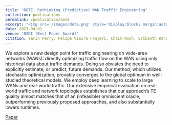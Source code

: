 ```yaml
---
title: "DOTE: Rethinking (Predictive) WAN Traffic Engineering"
collection: publications
permalink: /publication/dote
excerpt: "<img src='/images/dote.png' style='display:block; margin:auto;'><br/>We explore a new design point for traffic engineering on wide-area networks (WANs): directly optimizing traffic flow on the WAN using only historical data about traffic demands. Doing so obviates the need to explicitly estimate, or predict, future demands. Our method, which utilizes stochastic optimization, provably converges to the global optimum in well-studied theoretical models. We employ deep learning to scale to large WANs and real-world traffic. Our extensive empirical evaluation on real-world traffic and network topologies establishes that our approach’s TE quality almost matches that of an (infeasible) omniscient oracle, outperforming previously proposed approaches, and also substantially lowers runtimes."
date: 2023-04-01
venue: 'NSDI (Best Paper Award)'
citation: Yarin Perry, Felipe Vieira Frujeri, Chaim Hoch, Srikanth Kandula, Ishai Menache, Michael Schapira, Aviv Tamar
---
```

We explore a new design point for traffic engineering on wide-area networks (WANs): directly optimizing traffic flow on the WAN using only historical data about traffic demands. Doing so obviates the need to explicitly estimate, or predict, future demands. Our method, which utilizes stochastic optimization, provably converges to the global optimum in well-studied theoretical models. We employ deep learning to scale to large WANs and real-world traffic. Our extensive empirical evaluation on real-world traffic and network topologies establishes that our approach’s TE quality almost matches that of an (infeasible) omniscient oracle, outperforming previously proposed approaches, and also substantially lowers runtimes.

[Paper](https://www.usenix.org/system/files/nsdi23-perry.pdf)
